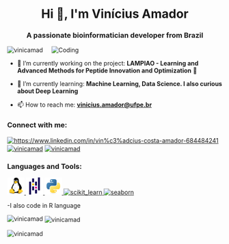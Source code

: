 <h1 align="center">Hi 👋, I'm Vinícius Amador</h1>
<h3 align="center">A passionate bioinformatician developer from Brazil</h3>
<img align="right" alt="Coding" width="400" src="https://miro.medium.com/v2/resize:fit:828/format:webp/1*4fNBO_UDYEVxM0E5T2FyJQ.gif">


<p align="left"> <img src="https://komarev.com/ghpvc/?username=vinicamad&label=Profile%20views&color=0e75b6&style=flat" alt="vinicamad" /> </p>

- 🔭 I’m currently working on the project: **LAMPIAO - Learning and Advanced Methods for Peptide Innovation and Optimization** 🌵

- 🌱 I’m currently learning: **Machine Learning, Data Science. I also curious about Deep Learning**

- 📫 How to reach me: **vinicius.amador@ufpe.br**

<h3 align="left">Connect with me:</h3>
<p align="left">
<a href="https://linkedin.com/in/https://www.linkedin.com/in/vin%c3%adcius-costa-amador-684484241" target="blank"><img align="center" src="https://raw.githubusercontent.com/rahuldkjain/github-profile-readme-generator/master/src/images/icons/Social/linked-in-alt.svg" alt="https://www.linkedin.com/in/vin%c3%adcius-costa-amador-684484241" height="30" width="40" /></a>
<a href="https://stackoverflow.com/users/vinicamad" target="blank"><img align="center" src="https://raw.githubusercontent.com/rahuldkjain/github-profile-readme-generator/master/src/images/icons/Social/stack-overflow.svg" alt="vinicamad" height="30" width="40" /></a>
<a href="https://instagram.com/vinicamad" target="blank"><img align="center" src="https://raw.githubusercontent.com/rahuldkjain/github-profile-readme-generator/master/src/images/icons/Social/instagram.svg" alt="vinicamad" height="30" width="40" /></a>
</p>

<h3 align="left">Languages and Tools:</h3>
<p align="left"> <a href="https://www.linux.org/" target="_blank" rel="noreferrer"> <img src="https://raw.githubusercontent.com/devicons/devicon/master/icons/linux/linux-original.svg" alt="linux" width="40" height="40"/> </a> <a href="https://pandas.pydata.org/" target="_blank" rel="noreferrer"> <img src="https://raw.githubusercontent.com/devicons/devicon/2ae2a900d2f041da66e950e4d48052658d850630/icons/pandas/pandas-original.svg" alt="pandas" width="40" height="40"/> </a> <a href="https://www.python.org" target="_blank" rel="noreferrer"> <img src="https://raw.githubusercontent.com/devicons/devicon/master/icons/python/python-original.svg" alt="python" width="40" height="40"/> </a> <a href="https://scikit-learn.org/" target="_blank" rel="noreferrer"> <img src="https://upload.wikimedia.org/wikipedia/commons/0/05/Scikit_learn_logo_small.svg" alt="scikit_learn" width="40" height="40"/> </a> <a href="https://seaborn.pydata.org/" target="_blank" rel="noreferrer"> <img src="https://seaborn.pydata.org/_images/logo-mark-lightbg.svg" alt="seaborn" width="40" height="40"/> </a> </p>

-I also code in R language

<p><img align="left" src="https://github-readme-stats.vercel.app/api/top-langs?username=vinicamad&show_icons=true&locale=en&layout=compact" alt="vinicamad" /></p>

<p>&nbsp;<img align="center" src="https://github-readme-stats.vercel.app/api?username=vinicamad&show_icons=true&locale=en" alt="vinicamad" /></p>

<p><img align="center" src="https://github-readme-streak-stats.herokuapp.com/?user=vinicamad&" alt="vinicamad" /></p>
